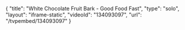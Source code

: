 {
    "title": "White Chocolate Fruit Bark - Good Food Fast",
    "type": "solo",
    "layout": "iframe-static",
    "videoId": "134093097",
    "url": "\/tvpembed\/134093097"
}